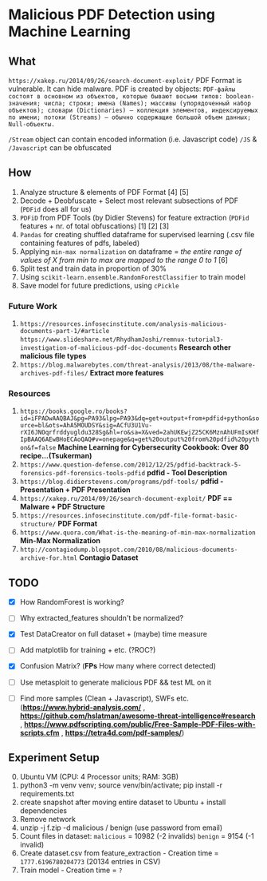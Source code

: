 # Malicious PDF Detection using Machine Learning

## What
`https://xakep.ru/2014/09/26/search-document-exploit/`
PDF Format is vulnerable. It can hide malware. 
PDF is created by objects: `PDF-файлы состоят в основном из объектов, которые бывают восьми типов: boolean-значения; числа; строки; имена (Names); массивы (упорядоченный набор объектов); словари (Dictionaries) — коллекция элементов, индексируемых по имени; потоки (Streams) — обычно содержащие большой объем данных; Null-объекты.`

`/Stream` object can contain encoded information (i.e. Javascript code)
`/JS` & `/Javascript` can be obfuscated

## How
1. Analyze structure & elements of PDF Format [4] [5]
2. Decode + Deobfuscate + Select most relevant subsections of PDF (`PDFid` does all for us)
3. `PDFiD` from PDF Tools (by Didier Stevens) for feature extraction (`PDFid` features + nr. of total obfuscations) [1] [2] [3]
4. `Pandas` for creating shuffled dataframe for supervised learning (.csv file containing features of pdfs, labeled)
5. Applying `min-max normalization` on dataframe = *the entire range of values of X from min to max are mapped to the range 0 to 1* [6]
6. Split test and train data in proportion of 30%
7. Using `scikit-learn.ensemble.RandomForestClassifier` to train model
8. Save model for future predictions, using `cPickle`


### Future Work
1. `https://resources.infosecinstitute.com/analysis-malicious-documents-part-1/#article`
`https://www.slideshare.net/RhydhamJoshi/remnux-tutorial3-investigation-of-malicious-pdf-doc-documents`
**Research other malicious file types**
2. `https://blog.malwarebytes.com/threat-analysis/2013/08/the-malware-archives-pdf-files/` **Extract more features**


### Resources
1. `https://books.google.ro/books?id=iFPADwAAQBAJ&pg=PA93&lpg=PA93&dq=get+output+from+pdfid+python&source=bl&ots=AhA5MOUDSY&sig=ACfU3U1Vu-rXI6JNOqrfrddyugldu328Sg&hl=ro&sa=X&ved=2ahUKEwjZ25CK6MznAhUFmIsKHfIpBAAQ6AEwBHoECAoQAQ#v=onepage&q=get%20output%20from%20pdfid%20python&f=false` **Machine Learning for Cybersecurity Cookbook: Over 80 recipe...(Tsukerman)**
2. `https://www.question-defense.com/2012/12/25/pdfid-backtrack-5-forensics-pdf-forensics-tools-pdfid` **pdfid - Tool Description**
3. `https://blog.didierstevens.com/programs/pdf-tools/` **pdfid - Presentation + PDF Presentation**
4. `https://xakep.ru/2014/09/26/search-document-exploit/` **PDF == Malware + PDF Structure**
5. `https://resources.infosecinstitute.com/pdf-file-format-basic-structure/` **PDF Format**
6. `https://www.quora.com/What-is-the-meaning-of-min-max-normalization` **Min-Max Normalization**
7. `http://contagiodump.blogspot.com/2010/08/malicious-documents-archive-for.html` **Contagio Dataset**


## TODO
- [x] How RandomForest is working?
- [ ] Why extracted_features shouldn't be normalized?
- [x] Test DataCreator on full dataset + (maybe) time measure
- [ ] Add matplotlib for training + etc. (?ROC?)
- [x] Confusion Matrix? (**FPs** How many where correct detected)
- [ ] Use metasploit to generate malicious PDF && test ML on it
- [ ] Find more samples (Clean + Javascript), SWFs etc. (**https://www.hybrid-analysis.com/** , **https://github.com/hslatman/awesome-threat-intelligence#research** , **https://www.pdfscripting.com/public/Free-Sample-PDF-Files-with-scripts.cfm** , **https://tetra4d.com/pdf-samples/**)


## Experiment Setup
0. Ubuntu VM (CPU: 4 Processor units; RAM: 3GB)
1. python3 -m venv venv;    source venv/bin/activate;   pip install -r requirements.txt
2. create snapshot after moving entire dataset to Ubuntu + install dependencies
3. Remove network
4. unzip -j f.zip -d malicious / benign (use password from email)
5. Count files in dataset: 
    `malicious` = 10982 (-2 invalids)
    `benign` = 9154 (-1 invalid)
6. Create dataset.csv from feature_extraction - Creation time = `1777.6196780204773` (20134 entries in CSV)
7. Train model - Creation time = `?`
